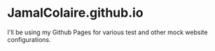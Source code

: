# JamalColaire.github.io

I'll be using my Github Pages for various test and other mock website configurations.
